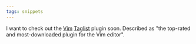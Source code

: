 ```yaml
---
tags: snippets
---
```


I want to check out the [Vim](/wiki/Vim) [Taglist](/wiki/Taglist) plugin soon. Described as "the top-rated and most-downloaded plugin for the Vim editor".

